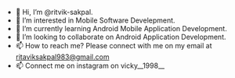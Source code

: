 - 👋 Hi, I’m @ritvik-sakpal.
- 👀 I’m interested in Mobile Software Develepment.
- 🌱 I’m currently learning Android Mobile Application Development.
- 💞️ I’m looking to collaborate on Android Application Development.
- 📫 How to reach me? Please connect with me on my email at ritaviksakpal983@gmail.com
- 📫 Connect me on instagram on vicky__1998__

<!---
ritvik-sakpal/ritvik-sakpal is a ✨ special ✨ repository because its `README.md` (this file) appears on your GitHub profile.
You can click the Preview link to take a look at your changes.
--->
